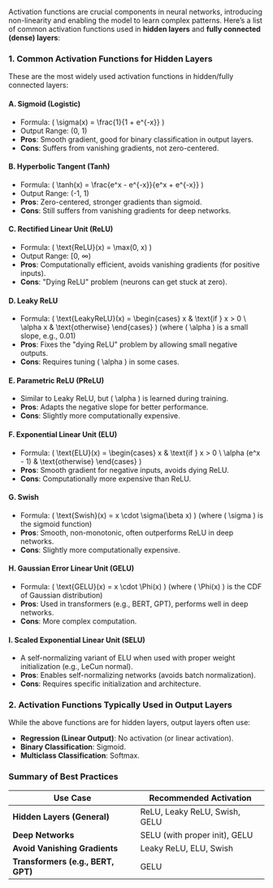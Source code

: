 Activation functions are crucial components in neural networks, introducing non-linearity and enabling the model to learn complex patterns. Here’s a list of common activation functions used in **hidden layers** and **fully connected (dense) layers**:

### **1. Common Activation Functions for Hidden Layers**  
These are the most widely used activation functions in hidden/fully connected layers:

#### **A. Sigmoid (Logistic)**
   - Formula: \( \sigma(x) = \frac{1}{1 + e^{-x}} \)
   - Output Range: (0, 1)
   - **Pros**: Smooth gradient, good for binary classification in output layers.
   - **Cons**: Suffers from vanishing gradients, not zero-centered.

#### **B. Hyperbolic Tangent (Tanh)**
   - Formula: \( \tanh(x) = \frac{e^x - e^{-x}}{e^x + e^{-x}} \)
   - Output Range: (-1, 1)
   - **Pros**: Zero-centered, stronger gradients than sigmoid.
   - **Cons**: Still suffers from vanishing gradients for deep networks.

#### **C. Rectified Linear Unit (ReLU)**
   - Formula: \( \text{ReLU}(x) = \max(0, x) \)
   - Output Range: [0, ∞)
   - **Pros**: Computationally efficient, avoids vanishing gradients (for positive inputs).
   - **Cons**: "Dying ReLU" problem (neurons can get stuck at zero).

#### **D. Leaky ReLU**
   - Formula: \( \text{LeakyReLU}(x) = \begin{cases} x & \text{if } x > 0 \\ \alpha x & \text{otherwise} \end{cases} \) (where \( \alpha \) is a small slope, e.g., 0.01)
   - **Pros**: Fixes the "dying ReLU" problem by allowing small negative outputs.
   - **Cons**: Requires tuning \( \alpha \) in some cases.

#### **E. Parametric ReLU (PReLU)**
   - Similar to Leaky ReLU, but \( \alpha \) is learned during training.
   - **Pros**: Adapts the negative slope for better performance.
   - **Cons**: Slightly more computationally expensive.

#### **F. Exponential Linear Unit (ELU)**
   - Formula: \( \text{ELU}(x) = \begin{cases} x & \text{if } x > 0 \\ \alpha (e^x - 1) & \text{otherwise} \end{cases} \)
   - **Pros**: Smooth gradient for negative inputs, avoids dying ReLU.
   - **Cons**: Computationally more expensive than ReLU.

#### **G. Swish**
   - Formula: \( \text{Swish}(x) = x \cdot \sigma(\beta x) \) (where \( \sigma \) is the sigmoid function)
   - **Pros**: Smooth, non-monotonic, often outperforms ReLU in deep networks.
   - **Cons**: Slightly more computationally expensive.

#### **H. Gaussian Error Linear Unit (GELU)**
   - Formula: \( \text{GELU}(x) = x \cdot \Phi(x) \) (where \( \Phi(x) \) is the CDF of Gaussian distribution)
   - **Pros**: Used in transformers (e.g., BERT, GPT), performs well in deep networks.
   - **Cons**: More complex computation.

#### **I. Scaled Exponential Linear Unit (SELU)**
   - A self-normalizing variant of ELU when used with proper weight initialization (e.g., LeCun normal).
   - **Pros**: Enables self-normalizing networks (avoids batch normalization).
   - **Cons**: Requires specific initialization and architecture.

### **2. Activation Functions Typically Used in Output Layers**
While the above functions are for hidden layers, output layers often use:
- **Regression (Linear Output)**: No activation (or linear activation).
- **Binary Classification**: Sigmoid.
- **Multiclass Classification**: Softmax.

### **Summary of Best Practices**
| **Use Case**          | **Recommended Activation**  |
|-----------------------|-----------------------------|
| **Hidden Layers (General)** | ReLU, Leaky ReLU, Swish, GELU |
| **Deep Networks**      | SELU (with proper init), GELU |
| **Avoid Vanishing Gradients** | Leaky ReLU, ELU, Swish |
| **Transformers (e.g., BERT, GPT)** | GELU |
